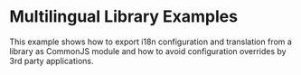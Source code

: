 # Multilingual Library Examples

This example shows how to export i18n configuration and translation from a library as CommonJS module and how to avoid configuration overrides by 3rd party applications.